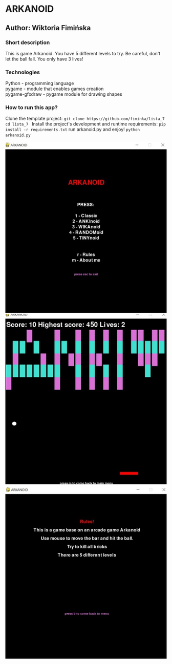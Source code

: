 # ARKANOID
## Author: Wiktoria Fimińska
### Short description
This is game Arkanoid. You have 5 different levels to try. Be careful, don't let the ball fall. You only have 3 lives!

### Technologies
Python - programming language\
pygame - module that enables games creation\
pygame-gfxdraw - pygame module for drawing shapes

### How to run this app?
Clone the template project: 
`git clone https://github.com/fiminka/lista_7 ` 
`cd lista_7 `
Install the project's development and runtime requirements: 
`pip install -r requirements.txt`
run arkanoid.py and enjoy! `python arkanoid.py`

![screen shots of the game](pic1.JPG)\
![screen shots of the game](pic2.JPG)\
![screen shots of the game](pic3.JPG)
